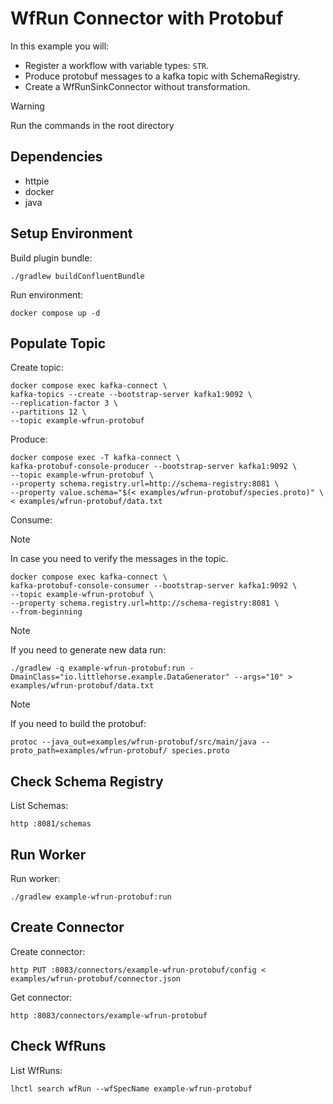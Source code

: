 # WfRun Connector with Protobuf

In this example you will:

- Register a workflow with variable types: `STR`.
- Produce protobuf messages to a kafka topic with SchemaRegistry.
- Create a WfRunSinkConnector without transformation.

> [!WARNING]
> Run the commands in the root directory

## Dependencies

- httpie
- docker
- java

## Setup Environment

Build plugin bundle:

```shell
./gradlew buildConfluentBundle
```

Run environment:

```shell
docker compose up -d
```

## Populate Topic

Create topic:

```shell
docker compose exec kafka-connect \
kafka-topics --create --bootstrap-server kafka1:9092 \
--replication-factor 3 \
--partitions 12 \
--topic example-wfrun-protobuf
```

Produce:

```shell
docker compose exec -T kafka-connect \
kafka-protobuf-console-producer --bootstrap-server kafka1:9092 \
--topic example-wfrun-protobuf \
--property schema.registry.url=http://schema-registry:8081 \
--property value.schema="$(< examples/wfrun-protobuf/species.proto)" \
< examples/wfrun-protobuf/data.txt
```

Consume:

> [!NOTE]
> In case you need to verify the messages in the topic.

```shell
docker compose exec kafka-connect \
kafka-protobuf-console-consumer --bootstrap-server kafka1:9092 \
--topic example-wfrun-protobuf \
--property schema.registry.url=http://schema-registry:8081 \
--from-beginning
```

> [!NOTE]
> If you need to generate new data run:

```shell
./gradlew -q example-wfrun-protobuf:run -DmainClass="io.littlehorse.example.DataGenerator" --args="10" > examples/wfrun-protobuf/data.txt
```

> [!NOTE]
> If you need to build the protobuf:

```shell
protoc --java_out=examples/wfrun-protobuf/src/main/java --proto_path=examples/wfrun-protobuf/ species.proto
```

## Check Schema Registry

List Schemas:

```shell
http :8081/schemas
```

## Run Worker

Run worker:

```shell
./gradlew example-wfrun-protobuf:run
```

## Create Connector

Create connector:

```shell
http PUT :8083/connectors/example-wfrun-protobuf/config < examples/wfrun-protobuf/connector.json
```

Get connector:

```shell
http :8083/connectors/example-wfrun-protobuf
```

## Check WfRuns

List WfRuns:

```shell
lhctl search wfRun --wfSpecName example-wfrun-protobuf
```
